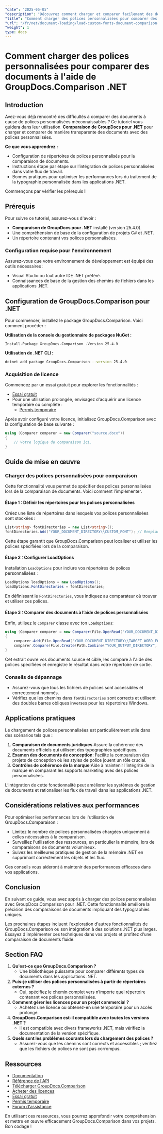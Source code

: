 ```yaml
---
"date": "2025-05-05"
"description": "Découvrez comment charger et comparer facilement des documents avec des polices personnalisées grâce à GroupDocs.Comparison pour .NET. Suivez les instructions étape par étape et les bonnes pratiques."
"title": "Comment charger des polices personnalisées pour comparer des documents à l'aide de GroupDocs.Comparison .NET"
"url": "/fr/net/document-loading/load-custom-fonts-document-comparison-groupdocs-net/"
"weight": 1
type: docs
---
```

# Comment charger des polices personnalisées pour comparer des documents à l'aide de GroupDocs.Comparison .NET

## Introduction

Avez-vous déjà rencontré des difficultés à comparer des documents à cause de polices personnalisées méconnaissables ? Ce tutoriel vous guidera dans leur utilisation. **Comparaison de GroupDocs pour .NET** pour charger et comparer de manière transparente des documents avec des polices personnalisées. 

**Ce que vous apprendrez :**
- Configuration de répertoires de polices personnalisés pour la comparaison de documents.
- Instructions étape par étape sur l’intégration de polices personnalisées dans votre flux de travail.
- Bonnes pratiques pour optimiser les performances lors du traitement de la typographie personnalisée dans les applications .NET.

Commençons par vérifier les prérequis !

## Prérequis

Pour suivre ce tutoriel, assurez-vous d'avoir :

- **Comparaison de GroupDocs pour .NET** installé (version 25.4.0).
- Une compréhension de base de la configuration de projets C# et .NET.
- Un répertoire contenant vos polices personnalisées.

### Configuration requise pour l'environnement
Assurez-vous que votre environnement de développement est équipé des outils nécessaires :
- Visual Studio ou tout autre IDE .NET préféré.
- Connaissances de base de la gestion des chemins de fichiers dans les applications .NET.

## Configuration de GroupDocs.Comparison pour .NET

Pour commencer, installez le package GroupDocs.Comparison. Voici comment procéder :

**Utilisation de la console du gestionnaire de packages NuGet :**

```shell
Install-Package GroupDocs.Comparison -Version 25.4.0
```

**Utilisation de .NET CLI :**

```bash
dotnet add package GroupDocs.Comparison --version 25.4.0
```

### Acquisition de licence

Commencez par un essai gratuit pour explorer les fonctionnalités :
- [Essai gratuit](https://releases.groupdocs.com/comparison/net/)
- Pour une utilisation prolongée, envisagez d'acquérir une licence temporaire ou complète :
  - [Permis temporaire](https://purchase.groupdocs.com/temporary-license/)

Après avoir configuré votre licence, initialisez GroupDocs.Comparison avec la configuration de base suivante :

```csharp
using (Comparer comparer = new Comparer("source.docx"))
{
    // Votre logique de comparaison ici.
}
```

## Guide de mise en œuvre

### Charger des polices personnalisées pour comparaison

Cette fonctionnalité vous permet de spécifier des polices personnalisées lors de la comparaison de documents. Voici comment l'implémenter.

#### Étape 1 : Définir les répertoires pour les polices personnalisées

Créez une liste de répertoires dans lesquels vos polices personnalisées sont stockées :

```csharp
List<string> fontDirectories = new List<string>();
fontDirectories.Add("YOUR_DOCUMENT_DIRECTORY\\CUSTOM_FONT"); // Remplacez par le chemin de votre répertoire de polices personnalisé.
```

Cette étape garantit que GroupDocs.Comparison peut localiser et utiliser les polices spécifiées lors de la comparaison.

#### Étape 2 : Configurer LoadOptions

Installation `LoadOptions` pour inclure vos répertoires de polices personnalisées :

```csharp
LoadOptions loadOptions = new LoadOptions();
loadOptions.FontDirectories = fontDirectories;
```

En définissant le `FontDirectories`, vous indiquez au comparateur où trouver et utiliser ces polices.

#### Étape 3 : Comparer des documents à l’aide de polices personnalisées

Enfin, utilisez le `Comparer` classe avec ton `LoadOptions`:

```csharp
using (Comparer comparer = new Comparer(File.OpenRead("YOUR_DOCUMENT_DIRECTORY\\SOURCE_WORD_FONT"), loadOptions))
{
    comparer.Add(File.OpenRead("YOUR_DOCUMENT_DIRECTORY\\TARGET_WORD_FONT"));
    comparer.Compare(File.Create(Path.Combine("YOUR_OUTPUT_DIRECTORY", "RESULT_WORD_FONT")));
}
```

Cet extrait ouvre vos documents source et cible, les compare à l'aide des polices spécifiées et enregistre le résultat dans votre répertoire de sortie.

### Conseils de dépannage

- Assurez-vous que tous les fichiers de polices sont accessibles et correctement nommés.
- Vérifiez que les chemins dans `fontDirectories` sont corrects et utilisent des doubles barres obliques inverses pour les répertoires Windows.

## Applications pratiques

Le chargement de polices personnalisées est particulièrement utile dans des scénarios tels que :

1. **Comparaison de documents juridiques**:Assure la cohérence des documents officiels qui utilisent des typographies spécifiques.
2. **Examen des documents de conception**: Facilite la comparaison des projets de conception où les styles de police jouent un rôle crucial.
3. **Contrôles de cohérence de la marque**:Aide à maintenir l'intégrité de la marque en comparant les supports marketing avec des polices personnalisées.

L’intégration de cette fonctionnalité peut améliorer les systèmes de gestion de documents et rationaliser les flux de travail dans les applications .NET.

## Considérations relatives aux performances

Pour optimiser les performances lors de l'utilisation de GroupDocs.Comparaison :
- Limitez le nombre de polices personnalisées chargées uniquement à celles nécessaires à la comparaison.
- Surveillez l'utilisation des ressources, en particulier la mémoire, lors de comparaisons de documents volumineux.
- Suivez les meilleures pratiques de gestion de la mémoire .NET en supprimant correctement les objets et les flux.

Ces conseils vous aideront à maintenir des performances efficaces dans vos applications.

## Conclusion

En suivant ce guide, vous avez appris à charger des polices personnalisées avec GroupDocs.Comparison pour .NET. Cette fonctionnalité améliore la précision des comparaisons de documents impliquant des typographies uniques. 

Les prochaines étapes incluent l'exploration d'autres fonctionnalités de GroupDocs.Comparison ou son intégration à des solutions .NET plus larges. Essayez d'implémenter ces techniques dans vos projets et profitez d'une comparaison de documents fluide.

## Section FAQ

1. **Qu'est-ce que GroupDocs.Comparison ?**
   - Une bibliothèque puissante pour comparer différents types de documents dans les applications .NET.
2. **Puis-je utiliser des polices personnalisées à partir de répertoires externes ?**
   - Oui, spécifiez le chemin complet vers n’importe quel répertoire contenant vos polices personnalisées.
3. **Comment gérer les licences pour un projet commercial ?**
   - Achetez une licence ou obtenez-en une temporaire pour un accès prolongé.
4. **GroupDocs.Comparison est-il compatible avec toutes les versions .NET ?**
   - Il est compatible avec divers frameworks .NET, mais vérifiez la documentation de la version spécifique.
5. **Quels sont les problèmes courants lors du chargement des polices ?**
   - Assurez-vous que les chemins sont corrects et accessibles ; vérifiez que les fichiers de polices ne sont pas corrompus.

## Ressources
- [Documentation](https://docs.groupdocs.com/comparison/net/)
- [Référence de l'API](https://reference.groupdocs.com/comparison/net/)
- [Télécharger GroupDocs.Comparison](https://releases.groupdocs.com/comparison/net/)
- [Acheter des licences](https://purchase.groupdocs.com/buy)
- [Essai gratuit](https://releases.groupdocs.com/comparison/net/)
- [Permis temporaire](https://purchase.groupdocs.com/temporary-license/)
- [Forum d'assistance](https://forum.groupdocs.com/c/comparison/)

En utilisant ces ressources, vous pourrez approfondir votre compréhension et mettre en œuvre efficacement GroupDocs.Comparison dans vos projets. Bon codage !